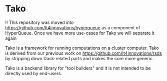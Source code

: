 # Tako

!! This repository was moved into https://github.com/It4innovations/hyperqueue
as a component of HyperQueue. Once we have more use-cases for Tako we will separate it again

Tako is a framework for running computations on a cluster computer.
Tako is derived from our previous work on https://github.com/It4innovations/rsds 
by stripping down Dask-related parts and makes the core more generic. 

Tako is a backend library for "tool builders" and it is not intended to be directly used by end-users.
